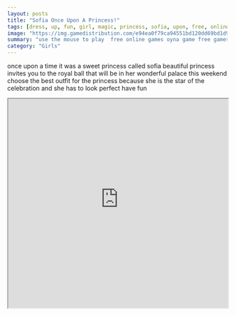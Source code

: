 ```yaml
---
layout: posts
title: "Sofia Once Upon A Princess!"
tags: [dress, up, fun, girl, magic, princess, sofia, upon, free, online, games, oyna, game, free, games, play, play, games]
image: "https://img.gamedistribution.com/e94ea0f79ca94551bd120dd69bd1d9ac.jpg"
summary: "use the mouse to play  free online games oyna game free games play play games"
category: "Girls"
---
```


once upon a time it was a sweet princess called sofia beautiful princess invites you to the royal ball that will be in her wonderful palace this weekend choose the best outfit for the princess because she is the star of the celebration and she has to look perfect have fun

<iframe width="100%" height="480px;" src="https://html5.gamedistribution.com/e94ea0f79ca94551bd120dd69bd1d9ac/"></iframe>